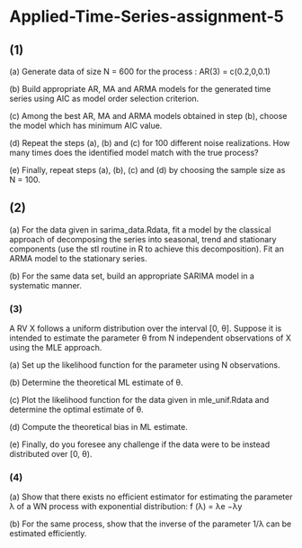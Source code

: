 # Applied-Time-Series-assignment-5

## (1)
(a) Generate data of size N = 600 for the process : AR(3) = c(0.2,0,0.1)

(b) Build appropriate AR, MA and ARMA models for the generated time series using AIC as model order selection criterion.

(c) Among the best AR, MA and ARMA models obtained in step (b), choose the model which has minimum AIC value.

(d) Repeat the steps (a), (b) and (c) for 100 different noise realizations. How many times does the identified model match with the true process?

(e) Finally, repeat steps (a), (b), (c) and (d) by choosing the sample size as N = 100.


## (2)
(a) For the data given in sarima_data.Rdata, fit a model by the classical approach of decomposing the series into seasonal, trend and stationary components (use the stl routine in R to achieve this decomposition). Fit an ARMA model to the stationary series.

(b) For the same data set, build an appropriate SARIMA model in a systematic manner.


### (3) 
A RV X follows a uniform distribution over the interval [0, θ]. Suppose it is intended to estimate the parameter θ from N independent observations of X using the MLE approach.

(a) Set up the likelihood function for the parameter using N observations.

(b) Determine the theoretical ML estimate of θ.

(c) Plot the likelihood function for the data given in mle_unif.Rdata and determine the optimal estimate of θ.

(d) Compute the theoretical bias in ML estimate.

(e) Finally, do you foresee any challenge if the data were to be instead distributed over [0, θ).


### (4)
(a) Show that there exists no efficient estimator for estimating the parameter λ of a WN process with exponential distribution: f (λ) = λe −λy

(b) For the same process, show that the inverse of the parameter 1/λ can be estimated efficiently.




